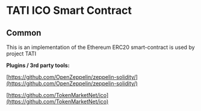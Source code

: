 # TATI ICO Smart Contract

## Common

This is an implementation of the Ethereum ERC20 smart-contract is used by project TATI

<b>Plugins / 3rd party tools:</b>

[https://github.com/OpenZeppelin/zeppelin-solidity/](https://github.com/OpenZeppelin/zeppelin-solidity/)

[https://github.com/TokenMarketNet/ico](https://github.com/TokenMarketNet/ico)